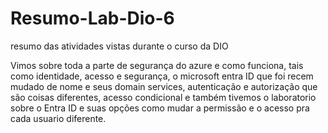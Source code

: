 # Resumo-Lab-Dio-6
resumo das atividades vistas durante o curso da DIO

Vimos sobre toda a parte de segurança do azure e como funciona, tais como identidade, acesso e segurança, o microsoft entra ID que foi recem mudado de nome e seus domain services, autenticação e autorização que são coisas diferentes, acesso condicional e também tivemos o laboratorio sobre o Entra ID e suas opções como mudar a permissão e o acesso pra cada usuario diferente.
